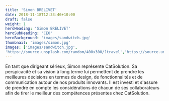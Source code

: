 ```yaml
---
title: 'Simon BRELIVET'
date: 2018-11-18T12:33:46+10:00
draft: false
weight: 1
heroHeading: 'Simon BRELIVET'
heroSubHeading: 'CEO'
heroBackground: 'images/sandwitch.jpg'
thumbnail: 'images/simon.jpg'
images: ['images/sandwitch.jpg', 
'https://source.unsplash.com/random/400x300/?travel','https://source.unsplash.com/random/400x300/?architecture','https://source.unsplash.com/random/400x600/?buildings','https://source.unsplash.com/random/400x300/?city','https://source.unsplash.com/random/400x600/?business']
---
```


En tant que dirigeant sérieux, Simon représente CatSolution. Sa perspicacité et sa vision à long terme lui permettent de prendre les meilleures décisions en termes de design, de fonctionnalités et de communication autour de nos produits innovants. Il est investi et s'assure de prendre en compte les considérations de chacun de ses collaborateurs afin de tirer le meilleur des compétences présentes chez CatSolution.